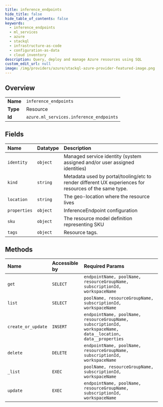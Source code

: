```yaml
---
title: inference_endpoints
hide_title: false
hide_table_of_contents: false
keywords:
  - inference_endpoints
  - ml_services
  - azure    
  - stackql
  - infrastructure-as-code
  - configuration-as-data
  - cloud inventory
description: Query, deploy and manage Azure resources using SQL
custom_edit_url: null
image: /img/providers/azure/stackql-azure-provider-featured-image.png
---
```

  
    

## Overview
<table><tbody>
<tr><td><b>Name</b></td><td><code>inference_endpoints</code></td></tr>
<tr><td><b>Type</b></td><td>Resource</td></tr>
<tr><td><b>Id</b></td><td><code>azure.ml_services.inference_endpoints</code></td></tr>
</tbody></table>

## Fields
| Name | Datatype | Description |
|:-----|:---------|:------------|
| `identity` | `object` | Managed service identity (system assigned and/or user assigned identities) |
| `kind` | `string` | Metadata used by portal/tooling/etc to render different UX experiences for resources of the same type. |
| `location` | `string` | The geo-location where the resource lives |
| `properties` | `object` | InferenceEndpoint configuration |
| `sku` | `object` | The resource model definition representing SKU |
| `tags` | `object` | Resource tags. |
## Methods
| Name | Accessible by | Required Params |
|:-----|:--------------|:----------------|
| `get` | `SELECT` | `endpointName, poolName, resourceGroupName, subscriptionId, workspaceName` |
| `list` | `SELECT` | `poolName, resourceGroupName, subscriptionId, workspaceName` |
| `create_or_update` | `INSERT` | `endpointName, poolName, resourceGroupName, subscriptionId, workspaceName, data__location, data__properties` |
| `delete` | `DELETE` | `endpointName, poolName, resourceGroupName, subscriptionId, workspaceName` |
| `_list` | `EXEC` | `poolName, resourceGroupName, subscriptionId, workspaceName` |
| `update` | `EXEC` | `endpointName, poolName, resourceGroupName, subscriptionId, workspaceName` |
